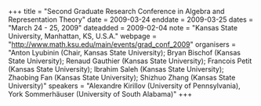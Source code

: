 +++
title = "Second Graduate Research Conference in Algebra and Representation Theory"
date = 2009-03-24
enddate = 2009-03-25
dates = "March 24 - 25, 2009"
dateadded = 2009-02-04
note = "Kansas State University, Manhattan, KS, U.S.A."
webpage = "http://www.math.ksu.edu/main/events/grad_conf_2009"
organisers = "Anton Lyubinin (Chair, Kansas State University); Bryan Bischof (Kansas State University); Renaud Gauthier (Kansas State University); Francois Petit (Kansas State University); Ibrahim Saleh (Kansas State University); Zhaobing Fan (Kansas State University); Shizhuo Zhang (Kansas State University)"
speakers = "Alexandre Kirillov (University of Pennsylvania), York Sommerhäuser (University of South Alabama)"
+++
